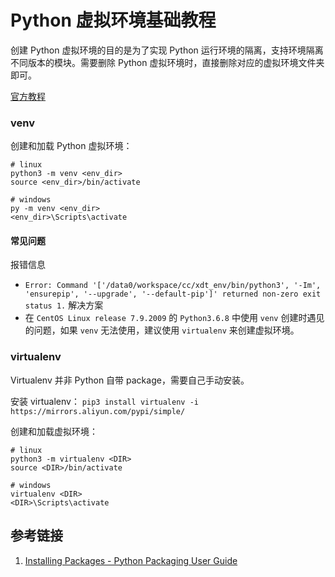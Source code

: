 # Python 虚拟环境基础教程

创建 Python 虚拟环境的目的是为了实现 Python 运行环境的隔离，支持环境隔离不同版本的模块。需要删除 Python 虚拟环境时，直接删除对应的虚拟环境文件夹即可。

[官方教程](https://packaging.python.org/tutorials/installing-packages/#creating-virtual-environments)

### venv

创建和加载 Python 虚拟环境：
```
# linux
python3 -m venv <env_dir>
source <env_dir>/bin/activate

# windows
py -m venv <env_dir>
<env_dir>\Scripts\activate
```

#### 常见问题

报错信息
-  `Error: Command '['/data0/workspace/cc/xdt_env/bin/python3', '-Im', 'ensurepip', '--upgrade', '--default-pip']' returned non-zero exit status 1.`
解决方案
- 在 `CentOS Linux release 7.9.2009` 的 `Python3.6.8` 中使用 `venv` 创建时遇见的问题，如果 `venv` 无法使用，建议使用 `virtualenv` 来创建虚拟环境。

### virtualenv

Virtualenv 并非 Python 自带 package，需要自己手动安装。

安装 virtualenv：
`pip3 install virtualenv -i https://mirrors.aliyun.com/pypi/simple/`

创建和加载虚拟环境：
```
# linux
python3 -m virtualenv <DIR>
source <DIR>/bin/activate

# windows
virtualenv <DIR>
<DIR>\Scripts\activate
```

## 参考链接

1. [Installing Packages - Python Packaging User Guide](https://packaging.python.org/tutorials/installing-packages/#creating-virtual-environments)